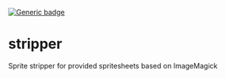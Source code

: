 [![Generic badge](https://img.shields.io/badge/development-works&nbsp;on&nbsp;my&nbsp;machine-orange.svg)](https://shields.io/)

# stripper
Sprite stripper for provided spritesheets based on ImageMagick
